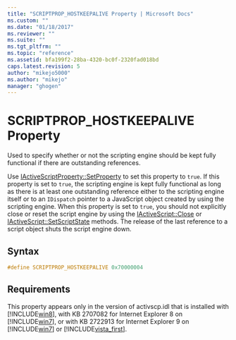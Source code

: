 ```yaml
---
title: "SCRIPTPROP_HOSTKEEPALIVE Property | Microsoft Docs"
ms.custom: ""
ms.date: "01/18/2017"
ms.reviewer: ""
ms.suite: ""
ms.tgt_pltfrm: ""
ms.topic: "reference"
ms.assetid: bfa199f2-28ba-4320-bc0f-2320fad018bd
caps.latest.revision: 5
author: "mikejo5000"
ms.author: "mikejo"
manager: "ghogen"
---
```

# SCRIPTPROP_HOSTKEEPALIVE Property
Used to specify whether or not the scripting engine should be kept fully functional if there are outstanding references.  
  
 Use [IActiveScriptProperty::SetProperty](../../winscript/reference/iactivescriptproperty-setproperty.md) to set this property to `true`. If this property is set to `true`, the scripting engine is kept fully functional as long as there is at least one outstanding reference either to the scripting engine itself or to an `IDispatch` pointer to a JavaScript object created by using the scripting engine. When this property is set to `true`, you should not explicitly close or reset the script engine by using the [IActiveScript::Close](../../winscript/reference/iactivescript-close.md) or [IActiveScript::SetScriptState](../../winscript/reference/iactivescript-setscriptstate.md) methods. The release of the last reference to a script object shuts the script engine down.  
  
## Syntax  
  
```cpp
#define SCRIPTPROP_HOSTKEEPALIVE 0x70000004  
```  
  
## Requirements  
 This property appears only in the version of activscp.idl that is installed with [!INCLUDE[win8](../../javascript/includes/win8-md.md)], with KB 2707082 for Internet Explorer 8 on [!INCLUDE[win7](../../winscript/reference/includes/win7-md.md)], or with KB 2722913 for Internet Explorer 9 on [!INCLUDE[win7](../../winscript/reference/includes/win7-md.md)] or [!INCLUDE[vista_first](../../winscript/reference/includes/vista-first-md.md)].